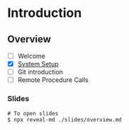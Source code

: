 # Introduction

## Overview

- [ ] Welcome
- [x] [System Setup](./system-setup/README.md)
- [ ] Git introduction
- [ ] Remote Procedure Calls

### Slides

```
# To open slides
$ npx reveal-md ./slides/overview.md
```

